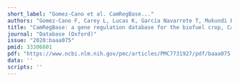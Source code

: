 ```yaml
---
short_label: "Gomez-Cano et al. CamRegBase..."
authors: "Gomez-Cano F, Carey L, Lucas K, García Navarrete T, Mukundi E, Lundback S, Schnell D, Grotewold E"
title: "CamRegBase: a gene regulation database for the biofuel crop, Camelina sativa"
journal: "Database (Oxford)"
issue: "2020:baaa075"
pmid: 33306801
pdf: "https://www.ncbi.nlm.nih.gov/pmc/articles/PMC7731927/pdf/baaa075.pdf"
data: ''
scripts: ''
---
```

